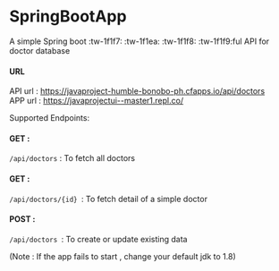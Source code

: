 # SpringBootApp

A simple Spring boot :tw-1f1f7: :tw-1f1ea: :tw-1f1f8: :tw-1f1f9:ful API for doctor database


#### URL 
API url   : https://javaproject-humble-bonobo-ph.cfapps.io/api/doctors
<br>
APP url  :  https://javaprojectui--master1.repl.co/


Supported Endpoints:

#### GET : 
`/api/doctors` : To fetch all doctors

#### GET : 
`/api/doctors/{id} `: To fetch detail of a simple doctor

#### POST : 
`/api/doctors `: To create or update existing data


(Note : If the app fails to start , change your default jdk to 1.8)


